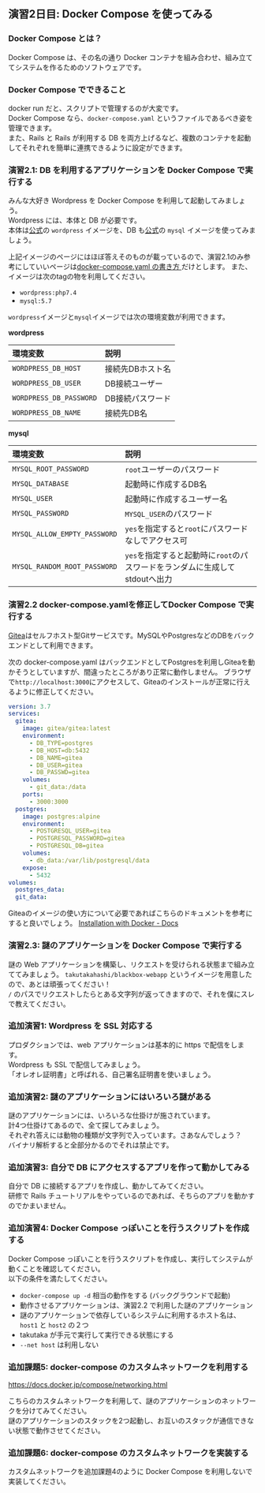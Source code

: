 ## 演習2日目: Docker Compose を使ってみる

### Docker Compose とは？
Docker Compose は、その名の通り Docker コンテナを組み合わせ、組み立ててシステムを作るためのソフトウェアです。  

### Docker Compose でできること

docker run だと、スクリプトで管理するのが大変です。  
Docker Compose なら、`docker-compose.yaml` というファイルであるべき姿を管理できます。  
また、Rails と Rails が利用する DB を両方上げるなど、複数のコンテナを起動してそれぞれを簡単に連携できるように設定ができます。  

### 演習2.1: DB を利用するアプリケーションを Docker Compose で実行する

みんな大好き Wordpress を Docker Compose を利用して起動してみましょう。  
Wordpress には、本体と DB が必要です。  
本体は[公式](https://hub.docker.com/_/wordpress/)の `wordpress` イメージを、DB も[公式](https://hub.docker.com/_/mysql/)の `mysql` イメージを使ってみましょう。  

上記イメージのページにはほぼ答えそのものが載っているので、演習2.1のみ参考にしていいページは[docker-compose.yaml の書き方  ](https://docs.docker.jp/compose/compose-file.html) だけとします。
また、イメージは次のtagの物を利用してください。

* `wordpress:php7.4`
* `mysql:5.7`

`wordpress`イメージと`mysql`イメージでは次の環境変数が利用できます。

**wordpress**

| 環境変数 | 説明 |
|:-|:-|
| `WORDPRESS_DB_HOST` | 接続先DBホスト名 |
| `WORDPRESS_DB_USER` | DB接続ユーザー |
| `WORDPRESS_DB_PASSWORD` | DB接続パスワード |
| `WORDPRESS_DB_NAME` | 接続先DB名 |

**mysql**

| 環境変数 | 説明 |
|:-|:-|
| `MYSQL_ROOT_PASSWORD` | `root`ユーザーのパスワード |
| `MYSQL_DATABASE` | 起動時に作成するDB名 |
| `MYSQL_USER` | 起動時に作成するユーザー名 |
| `MYSQL_PASSWORD` | `MYSQL_USER`のパスワード |
| `MYSQL_ALLOW_EMPTY_PASSWORD` | `yes`を指定すると`root`にパスワードなしでアクセス可 |
| `MYSQL_RANDOM_ROOT_PASSWORD` | `yes`を指定すると起動時に`root`のパスワードをランダムに生成してstdoutへ出力 |

### 演習2.2 docker-compose.yamlを修正してDocker Compose で実行する

[Gitea](https://gitea.io/ja-jp/)はセルフホスト型Gitサービスです。MySQLやPostgresなどのDBをバックエンドとして利用できます。

次の docker-compose.yaml はバックエンドとしてPostgresを利用しGiteaを動かそうとしていますが、間違ったところがあり正常に動作しません。
ブラウザで`http://localhost:3000`にアクセスして、Giteaのインストールが正常に行えるように修正してください。

```yaml
version: 3.7
services:
  gitea:
    image: gitea/gitea:latest
    environment:
      - DB_TYPE=postgres
      - DB_HOST=db:5432
      - DB_NAME=gitea
      - DB_USER=gitea
      - DB_PASSWD=gitea
    volumes:
      - git_data:/data
    ports:
      - 3000:3000
  postgres:
    image: postgres:alpine
    environment:
      - POSTGRESQL_USER=gitea
      - POSTGRESQL_PASSWORD=gitea
      - POSTGRESQL_DB=gitea
    volumes:
      - db_data:/var/lib/postgresql/data
    expose:
      - 5432
volumes:
  postgres_data:
  git_data:
```

Giteaのイメージの使い方について必要であればこちらのドキュメントを参考にすると良いでしょう。
[Installation with Docker - Docs](https://docs.gitea.io/en-us/install-with-docker/)

### 演習2.3: 謎のアプリケーションを Docker Compose で実行する
謎の Web アプリケーションを構築し、リクエストを受けられる状態まで組み立ててみましょう。
`takutakahashi/blackbox-webapp` というイメージを用意したので、あとは頑張ってください！  
`/` のパスでリクエストしたらとある文字列が返ってきますので、それを僕にスレで教えてください。  

### 追加演習1: Wordpress を SSL 対応する
プロダクションでは、web アプリケーションは基本的に https で配信をします。  
Wordpress も SSL で配信してみましょう。  
「オレオレ証明書」と呼ばれる、自己署名証明書を使いましょう。  

### 追加演習2: 謎のアプリケーションにはいろいろ謎がある
謎のアプリケーションには、いろいろな仕掛けが施されています。  
計4つ仕掛けてあるので、全て探してみましょう。  
それぞれ答えには動物の種類が文字列で入っています。さあなんでしょう？  
バイナリ解析すると全部分かるのでそれは禁止です。  

### 追加演習3: 自分で DB にアクセスするアプリを作って動かしてみる
自分で DB に接続するアプリを作成し、動かしてみてください。  
研修で Rails チュートリアルをやっているのであれば、そちらのアプリを動かすのでかまいません。  

### 追加演習4: Docker Compose っぽいことを行うスクリプトを作成する
Docker Compose っぽいことを行うスクリプトを作成し、実行してシステムが動くことを確認してください。  
以下の条件を満たしてください。  

- `docker-compose up -d` 相当の動作をする (バックグラウンドで起動)
- 動作させるアプリケーションは、演習2.2 で利用した謎のアプリケーション
- 謎のアプリケーションで依存しているシステムに利用するホスト名は、`host1` と `host2` の２つ
- takutaka が手元で実行して実行できる状態にする
- `--net host` は利用しない

### 追加課題5: docker-compose のカスタムネットワークを利用する

https://docs.docker.jp/compose/networking.html

こちらのカスタムネットワークを利用して、謎のアプリケーションのネットワークを分けてみてください。  
謎のアプリケーションのスタックを2つ起動し、お互いのスタックが通信できない状態で動作させてください。  

### 追加課題6: docker-compose のカスタムネットワークを実装する

カスタムネットワークを追加課題4のように Docker Compose を利用しないで実装してください。    
